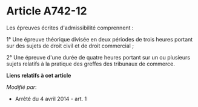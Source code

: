 # Article A742-12

Les épreuves écrites d'admissibilité comprennent :

1° Une épreuve théorique divisée en deux périodes de trois heures portant sur des sujets de droit civil et de droit
commercial ;

2° Une épreuve d'une durée de quatre heures portant sur un ou plusieurs sujets relatifs à la pratique des greffes des
tribunaux de commerce.

**Liens relatifs à cet article**

_Modifié par_:

  - Arrêté du 4 avril 2014 - art. 1
